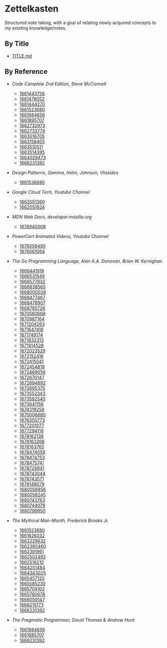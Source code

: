 # Zettelkasten

Structured note taking, with a goal of relating newly acquired concepts to my 
existing knowledge/notes.

## By Title
- [TITLE.md](TITLE.md)

## By Reference
- _Code Complete 2nd Edition, Steve McConnell_
  - [1661443756](zettels/1661443756.md)
  - [1661478052](zettels/1661478052.md)
  - [1661444270](zettels/1661444270.md)
  - [1661523680](zettels/1661523680.md)
  - [1661984656](zettels/1661984656.md)
  - [1661895707](zettels/1661895707.md)
  - [1662732973](zettels/1662732973.md)
  - [1662733779](zettels/1662733779.md)
  - [1663016705](zettels/1663016705.md)
  - [1663158405](zettels/1663158405.md)
  - [1663510511](zettels/1663510511.md)
  - [1663514395](zettels/1663514395.md)
  - [1664029473](zettels/1664029473.md)
  - [1666231392](zettels/1666231392.md)

- _Design Patterns, Gamma, Helm, Johnson, Vlissides_
  - [1661536680](zettels/1661536680.md)

- _Google Cloud Tech, Youtube Channel_
  - [1662051360](zettels/1662051360.md)
  - [1662051924](zettels/1662051924.md)

- _MDN Web Docs, developer.mozilla.org_
  - [1678940008](zettels/1678940008.md)

- _PowerCert Animated Videos, Youtube Channel_
  - [1676058490](zettels/1676058490.md)
  - [1676061064](zettels/1676061064.md)

- _The Go Programming Language, Alan A.A. Donovan, Brian W. Kernighan_
  - [1666441916](zettels/1666441916.md)
  - [1666531549](zettels/1666531549.md)
  - [1666577932](zettels/1666577932.md)
  - [1666838565](zettels/1666838565.md)
  - [1668000028](zettels/1668000028.md)
  - [1668477467](zettels/1668477467.md)
  - [1668478907](zettels/1668478907.md)
  - [1668795726](zettels/1668795726.md)
  - [1670560668](zettels/1670560668.md)
  - [1670987164](zettels/1670987164.md)
  - [1671204263](zettels/1671204263.md)
  - [1671647418](zettels/1671647418.md)
  - [1671749174](zettels/1671749174.md)
  - [1671832313](zettels/1671832313.md)
  - [1671914528](zettels/1671914528.md)
  - [1672023529](zettels/1672023529.md)
  - [1672152416](zettels/1672152416.md)
  - [1672415041](zettels/1672415041.md)
  - [1672454818](zettels/1672454818.md)
  - [1672469056](zettels/1672469056.md)
  - [1672670147](zettels/1672670147.md)
  - [1672694892](zettels/1672694892.md)
  - [1672695375](zettels/1672695375.md)
  - [1673552343](zettels/1673552343.md)
  - [1673592540](zettels/1673592540.md)
  - [1673841156](zettels/1673841156.md)
  - [1674319258](zettels/1674319258.md)
  - [1675006680](zettels/1675006680.md)
  - [1676355773](zettels/1676355773.md)
  - [1677201077](zettels/1677201077.md)
  - [1677294118](zettels/1677294118.md)
  - [1678162138](zettels/1678162138.md)
  - [1678163268](zettels/1678163268.md)
  - [1678163765](zettels/1678163765.md)
  - [1678474059](zettels/1678474059.md)
  - [1678474753](zettels/1678474753.md)
  - [1678475741](zettels/1678475741.md)
  - [1678726841](zettels/1678726841.md)
  - [1678743044](zettels/1678743044.md)
  - [1678743571](zettels/1678743571.md)
  - [1679148079](zettels/1679148079.md)
  - [1680056856](zettels/1680056856.md)
  - [1680058245](zettels/1680058245.md)
  - [1680743763](zettels/1680743763.md)
  - [1680744079](zettels/1680744079.md)
  - [1680799950](zettels/1680799950.md)

- _The Mythical Man-Month, Frederick Brooks Jr._
  - [1661523680](zettels/1661523680.md)
  - [1661826332](zettels/1661826332.md)
  - [1662229632](zettels/1662229632.md)
  - [1662390460](zettels/1662390460.md)
  - [1662391961](zettels/1662391961.md)
  - [1662502493](zettels/1662502493.md)
  - [1662516210](zettels/1662516210.md)
  - [1664251484](zettels/1664251484.md)
  - [1664343025](zettels/1664343025.md)
  - [1665457120](zettels/1665457120.md)
  - [1665585230](zettels/1665585230.md)
  - [1665709103](zettels/1665709103.md)
  - [1665760678](zettels/1665760678.md)
  - [1666059147](zettels/1666059147.md)
  - [1666215173](zettels/1666215173.md)
  - [1666231392](zettels/1666231392.md)

- _The Pragmatic Programmer, David Thomas & Andrew Hunt_
  - [1661984656](zettels/1661984656.md)
  - [1661985707](zettels/1661985707.md)
  - [1666231392](zettels/1666231392.md)
